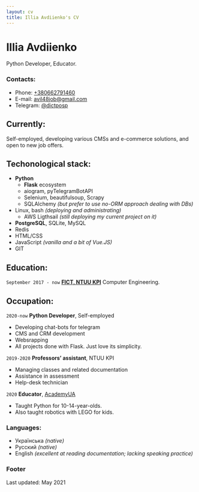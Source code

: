 ```yaml
---
layout: cv
title: Illia Avdiienko's CV
---
```

# Illia Avdiienko
Python Developer, Educator.


### Contacts:
* Phone: [+380662791460](tel:+380662791460)
* E-mail: [avil48job@gmail.com](mailto:avil48job@gmail.com)
* Telegram: [@dictposp](https://t.me/dictprosp)

## Currently:

Self-employed, developing various CMSs and e-commerce solutions, and open to new job offers.

## Techonological stack:

* __Python__
    * __Flask__ ecosystem
    * aiogram, pyTelegramBotAPI
    * Selenium, beautifulsoup, Scrapy
    * SQLAlchemy _(but prefer to use no-ORM approach dealing with DBs)_
* Linux, bash _(deploying and administrating)_
    * AWS Ligthsail _(still deploying my current project on it)_
* __PostgreSQL__, SQLite, MySQL
* Redis
* HTML/CSS
* JavaScript _(vanilla and a bit of Vue.JS)_
* GIT

## Education:

`September 2017 - now`
__[FICT, NTUU KPI](https://fiot.kpi.ua/)__
Computer Engineering.

## Occupation:

`2020-now`
__Python Developer__, Self-employed

- Developing chat-bots for telegram
- CMS and CRM development
- Websrapping
- All projects done with Flask. Just love its simplicity.

`2019-2020`
__Professors’ assistant__, NTUU KPI

- Managing classes and related documentation
- Assistance in assessment
- Help-desk technician

`2020`
__Educator__, [AcademyUA](https://academyua.com/ua/pro-nas)

- Taught Python for 10-14-year-olds.
- Also taught robotics with LEGO for kids.

### Languages:

- Українська _(native)_
- Русский _(native)_
- English _(excellent at reading documentation; lacking speaking practice)_

### Footer

Last updated: May 2021


